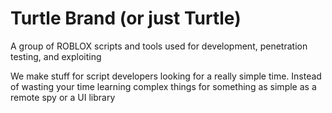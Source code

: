 # Turtle Brand (or just Turtle)

A group of ROBLOX scripts and tools used for development, penetration testing, and exploiting

We make stuff for script developers looking for a really simple time. Instead of wasting your time learning complex things for something as simple as a remote spy or a UI library
